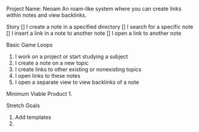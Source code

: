 Project Name: Neoam
An roam-like system where you can create links within notes and view backlinks.

Story
[] I create a note in a specified directory
[] I search for a specific note
[] I insert a link in a note to another note
[] I open a link to another note

Basic Game Loops
1. I work on a project or start studying a subject
2. I create a note on a new topic
3. I create links to other existing or nonexisting topics
4. I open links to these notes
5. I open a separate view to view backlinks of a note

Minimum Viable Product 
1. 

Stretch Goals 
1. Add templates
2.  
